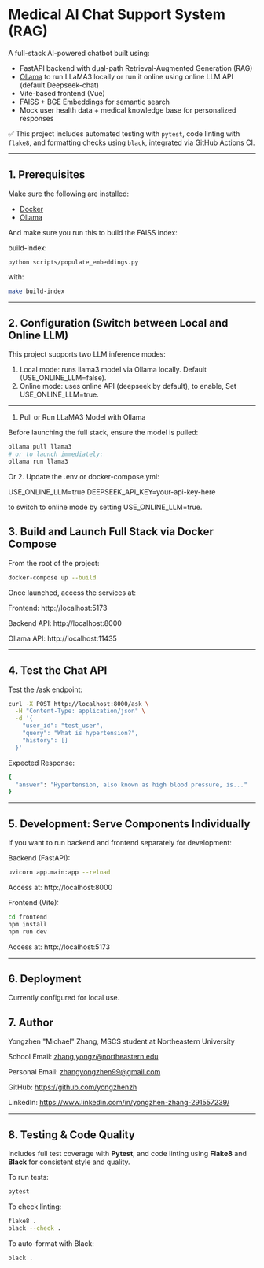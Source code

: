 # Medical AI Chat Support System (RAG)

A full-stack AI-powered chatbot built using:
- FastAPI backend with dual-path Retrieval-Augmented Generation (RAG)
- [Ollama](https://ollama.com/) to run LLaMA3 locally or run it online using online LLM API (default Deepseek-chat)
- Vite-based frontend (Vue)
- FAISS + BGE Embeddings for semantic search
- Mock user health data + medical knowledge base for personalized responses

✅ This project includes automated testing with `pytest`, code linting with `flake8`, and formatting checks using `black`, integrated via GitHub Actions CI.

---

## 1. Prerequisites

Make sure the following are installed:

- [Docker](https://docs.docker.com/get-docker/)
- [Ollama](https://ollama.com/download)

And make sure you run this to build the FAISS index:

build-index:

	python scripts/populate_embeddings.py

with:
```bash
make build-index
```

---

## 2. Configuration (Switch between Local and Online LLM)

This project supports two LLM inference modes:
 1. Local mode: runs llama3 model via Ollama locally. Default (USE_ONLINE_LLM=false).
 2. Online mode: uses online API (deepseek by default), to enable, Set USE_ONLINE_LLM=true.
---


1. Pull or Run LLaMA3 Model with Ollama

Before launching the full stack, ensure the model is pulled:

```bash
ollama pull llama3
# or to launch immediately:
ollama run llama3
```
Or
2. Update the .env or docker-compose.yml:

USE_ONLINE_LLM=true
DEEPSEEK_API_KEY=your-api-key-here

to switch to online mode by setting USE_ONLINE_LLM=true.

## 3. Build and Launch Full Stack via Docker Compose
From the root of the project:

```bash
docker-compose up --build
```

Once launched, access the services at:

 Frontend: http://localhost:5173

 Backend API: http://localhost:8000

 Ollama API: http://localhost:11435

---
## 4. Test the Chat API
Test the /ask endpoint:

```bash
curl -X POST http://localhost:8000/ask \
  -H "Content-Type: application/json" \
  -d '{
    "user_id": "test_user",
    "query": "What is hypertension?",
    "history": []
  }'
```

Expected Response:
```bash
{
  "answer": "Hypertension, also known as high blood pressure, is..."
}
```

---

## 5. Development: Serve Components Individually

If you want to run backend and frontend separately for development:

Backend (FastAPI):

```bash
uvicorn app.main:app --reload
```
Access at: http://localhost:8000



Frontend (Vite):
```bash
cd frontend
npm install
npm run dev
```

Access at: http://localhost:5173

---

## 6. Deployment

Currently configured for local use.


## 7. Author
Yongzhen "Michael" Zhang, MSCS student at Northeastern University

School Email: zhang.yongz@northeastern.edu

Personal Email: zhangyongzhen99@gmail.com

GitHub: https://github.com/yongzhenzh

LinkedIn: https://www.linkedin.com/in/yongzhen-zhang-291557239/

---

## 8. Testing & Code Quality

Includes full test coverage with **Pytest**, and code linting using **Flake8** and **Black** for consistent style and quality.

To run tests:

```bash
pytest
```

To check linting:

```bash
flake8 .
black --check .
```

To auto-format with Black:

```bash
black .
```